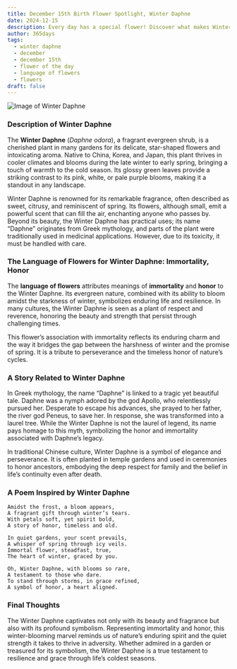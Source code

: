 ```yaml
---
title: December 15th Birth Flower Spotlight, Winter Daphne
date: 2024-12-15
description: Every day has a special flower! Discover what makes Winter Daphne unique as today’s birth flower and its symbolic meaning.
author: 365days
tags:
  - winter daphne
  - december
  - december 15th
  - flower of the day
  - language of flowers
  - flowers
draft: false
---
```


![Image of Winter Daphne](https://cdn.pixabay.com/photo/2017/10/03/23/34/daphne-2814611_1280.jpg#center)


### Description of Winter Daphne

The **Winter Daphne** (_Daphne odora_), a fragrant evergreen shrub, is a cherished plant in many gardens for its delicate, star-shaped flowers and intoxicating aroma. Native to China, Korea, and Japan, this plant thrives in cooler climates and blooms during the late winter to early spring, bringing a touch of warmth to the cold season. Its glossy green leaves provide a striking contrast to its pink, white, or pale purple blooms, making it a standout in any landscape.

Winter Daphne is renowned for its remarkable fragrance, often described as sweet, citrusy, and reminiscent of spring. Its flowers, although small, emit a powerful scent that can fill the air, enchanting anyone who passes by. Beyond its beauty, the Winter Daphne has practical uses; its name “Daphne” originates from Greek mythology, and parts of the plant were traditionally used in medicinal applications. However, due to its toxicity, it must be handled with care.

### The Language of Flowers for Winter Daphne: Immortality, Honor

The **language of flowers** attributes meanings of **immortality** and **honor** to the Winter Daphne. Its evergreen nature, combined with its ability to bloom amidst the starkness of winter, symbolizes enduring life and resilience. In many cultures, the Winter Daphne is seen as a plant of respect and reverence, honoring the beauty and strength that persist through challenging times.

This flower’s association with immortality reflects its enduring charm and the way it bridges the gap between the harshness of winter and the promise of spring. It is a tribute to perseverance and the timeless honor of nature’s cycles.

### A Story Related to Winter Daphne

In Greek mythology, the name “Daphne” is linked to a tragic yet beautiful tale. Daphne was a nymph adored by the god Apollo, who relentlessly pursued her. Desperate to escape his advances, she prayed to her father, the river god Peneus, to save her. In response, she was transformed into a laurel tree. While the Winter Daphne is not the laurel of legend, its name pays homage to this myth, symbolizing the honor and immortality associated with Daphne’s legacy.

In traditional Chinese culture, Winter Daphne is a symbol of elegance and perseverance. It is often planted in temple gardens and used in ceremonies to honor ancestors, embodying the deep respect for family and the belief in life’s continuity even after death.

### A Poem Inspired by Winter Daphne

```
Amidst the frost, a bloom appears,  
A fragrant gift through winter’s tears.  
With petals soft, yet spirit bold,  
A story of honor, timeless and old.  

In quiet gardens, your scent prevails,  
A whisper of spring through icy veils.  
Immortal flower, steadfast, true,  
The heart of winter, graced by you.  

Oh, Winter Daphne, with blooms so rare,  
A testament to those who dare.  
To stand through storms, in grace refined,  
A symbol of honor, a heart aligned.  
```

### Final Thoughts

The Winter Daphne captivates not only with its beauty and fragrance but also with its profound symbolism. Representing immortality and honor, this winter-blooming marvel reminds us of nature’s enduring spirit and the quiet strength it takes to thrive in adversity. Whether admired in a garden or treasured for its symbolism, the Winter Daphne is a true testament to resilience and grace through life’s coldest seasons.